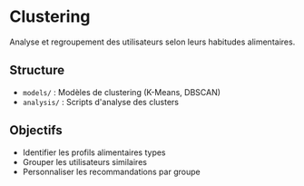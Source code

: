 # Clustering

Analyse et regroupement des utilisateurs selon leurs habitudes alimentaires.

## Structure
- `models/` : Modèles de clustering (K-Means, DBSCAN)
- `analysis/` : Scripts d'analyse des clusters

## Objectifs
- Identifier les profils alimentaires types
- Grouper les utilisateurs similaires
- Personnaliser les recommandations par groupe
